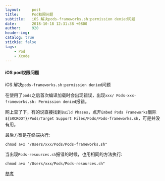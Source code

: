 ```yaml
---
layout:     post
title:      Pod权限问题
subtitle:   iOS 解决pods-frameworks.sh:permission denied问题
date:       2018-10-18 12:31:38 +0800
author:     920
header-img: 
catalog: true
stickie: false
tags:
    - Pod
    - Xcode
---
```


#### iOS pod权限问题

iOS 解决`pods-frameworks.sh:permission denied`问题

在使用了`pods`之后首次编译加载时会出现错误，出现`xxx/ Pods-xxx-frameworks.sh: Permission denied`报错。

网上查了下，有的说直接找到`Build Phases`，点开`Embed Pods Frameworks`删除`${SRCROOT}/Pods/Target Support Files/Pods/Pods-frameworks.sh`，可是并没有用。

最后方案是在终端执行:

```
chmod a+x "/Users/xxx/Pods/Pods-frameworks.sh"
```

当出现`Pods-resources.sh`报错的时候，也用相同的方法执行:

```
chmod a+x "/Users/xxx/Pods/Pods-resources.sh"
```

[参考](https://stackoverflow.com/questions/19687033/pods-resources-sh-permission-denied-in-ios-project
)

